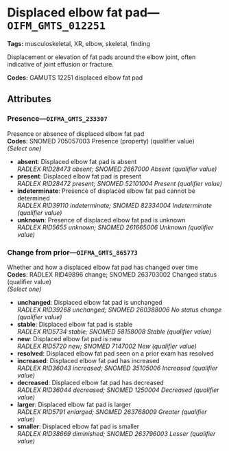 # Displaced elbow fat pad—`OIFM_GMTS_012251`

**Tags:** musculoskeletal, XR, elbow, skeletal, finding

Displacement or elevation of fat pads around the elbow joint, often indicative of joint effusion or fracture.

**Codes:** GAMUTS 12251 displaced elbow fat pad

## Attributes

### Presence—`OIFMA_GMTS_233307`

Presence or absence of displaced elbow fat pad  
**Codes**: SNOMED 705057003 Presence (property) (qualifier value)  
*(Select one)*

- **absent**: Displaced elbow fat pad is absent  
_RADLEX RID28473 absent; SNOMED 2667000 Absent (qualifier value)_
- **present**: Displaced elbow fat pad is present  
_RADLEX RID28472 present; SNOMED 52101004 Present (qualifier value)_
- **indeterminate**: Presence of displaced elbow fat pad cannot be determined  
_RADLEX RID39110 indeterminate; SNOMED 82334004 Indeterminate (qualifier value)_
- **unknown**: Presence of displaced elbow fat pad is unknown  
_RADLEX RID5655 unknown; SNOMED 261665006 Unknown (qualifier value)_

### Change from prior—`OIFMA_GMTS_865773`

Whether and how a displaced elbow fat pad has changed over time  
**Codes**: RADLEX RID49896 change; SNOMED 263703002 Changed status (qualifier value)  
*(Select one)*

- **unchanged**: Displaced elbow fat pad is unchanged  
_RADLEX RID39268 unchanged; SNOMED 260388006 No status change (qualifier value)_
- **stable**: Displaced elbow fat pad is stable  
_RADLEX RID5734 stable; SNOMED 58158008 Stable (qualifier value)_
- **new**: Displaced elbow fat pad is new  
_RADLEX RID5720 new; SNOMED 7147002 New (qualifier value)_
- **resolved**: Displaced elbow fat pad seen on a prior exam has resolved  
- **increased**: Displaced elbow fat pad has increased  
_RADLEX RID36043 increased; SNOMED 35105006 Increased (qualifier value)_
- **decreased**: Displaced elbow fat pad has decreased  
_RADLEX RID36044 decreased; SNOMED 1250004 Decreased (qualifier value)_
- **larger**: Displaced elbow fat pad is larger  
_RADLEX RID5791 enlarged; SNOMED 263768009 Greater (qualifier value)_
- **smaller**: Displaced elbow fat pad is smaller  
_RADLEX RID38669 diminished; SNOMED 263796003 Lesser (qualifier value)_